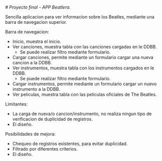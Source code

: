 <em> # Proyecto final - APP Beatlera. </em>

Sencilla aplicacion para ver informacion sobre los Beatles, mediante una barra de navegacion superior.

Barra de navegacion:
  - Inicio, muestra el inicio.
  - Ver canciones, muestra tabla con las canciones cargadas en le DDBB.
      - Se puede realizar filtro mediante formulario.
  - Cargar canciones, permite mediante un formulario cargar una nueva cancion a la DDBB.
  - Ver instrumentos, muestra tabla con los instrumentos cargados en le DDBB.
      - Se puede realizar filtro mediante formulario.
  - Cargar instrumentos, permite mediante un formulario cargar un nuevo instrumento a la DDBB.
  - Ver peliculas, muestra tabla con las peliculas oficiales de The Beatles.

Limitantes:
  - La carga de nueva/o cancion/instrumento, no realiza ningun tipo de verificacion de duplicidad de registros.
  - El diseño.

Posibilidades de mejora:
  - Chequeo de registros existentes, para evitar duplicidad.
  - Filtrado por diferentes criterios.
  - El diseño.